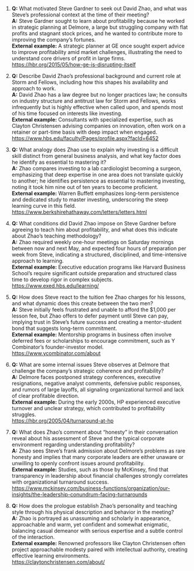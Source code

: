 1. **Q:** What motivated Steve Gardner to seek out David Zhao, and what was Steve’s professional context at the time of their meeting?  
   **A:** Steve Gardner sought to learn about profitability because he worked in strategic planning at Delmore, a large but struggling company with flat profits and stagnant stock prices, and he wanted to contribute more to improving the company’s fortunes.  
   **External example:** A strategic planner at GE once sought expert advice to improve profitability amid market challenges, illustrating the need to understand core drivers of profit in large firms.  
   https://hbr.org/2015/05/how-ge-is-disrupting-itself

2. **Q:** Describe David Zhao’s professional background and current role at Storm and Fellows, including how this shapes his availability and approach to work.  
   **A:** David Zhao has a law degree but no longer practices law; he consults on industry structure and antitrust law for Storm and Fellows, works infrequently but is highly effective when called upon, and spends most of his time focused on interests like investing.  
   **External example:** Consultants with specialized expertise, such as Clayton Christensen advising companies on innovation, often work on a retainer or part-time basis with deep impact when engaged.  
   https://www.hbs.edu/faculty/Pages/profile.aspx?facId=6452

3. **Q:** What analogy does Zhao use to explain why investing is a difficult skill distinct from general business analysis, and what key factor does he identify as essential to mastering it?  
   **A:** Zhao compares investing to a lab cardiologist becoming a surgeon, emphasizing that deep expertise in one area does not translate quickly to another; he identifies persistence as essential to mastering investing, noting it took him nine out of ten years to become proficient.  
   **External example:** Warren Buffett emphasizes long-term persistence and dedicated study to master investing, underscoring the steep learning curve in this field.  
   https://www.berkshirehathaway.com/letters/letters.html

4. **Q:** What conditions did David Zhao impose on Steve Gardner before agreeing to teach him about profitability, and what does this indicate about Zhao’s teaching methodology?  
   **A:** Zhao required weekly one-hour meetings on Saturday mornings between now and next May, and expected four hours of preparation per week from Steve, indicating a structured, disciplined, and time-intensive approach to learning.  
   **External example:** Executive education programs like Harvard Business School’s require significant outside preparation and structured class time to develop rigor in complex subjects.  
   https://www.exed.hbs.edu/learning/

5. **Q:** How does Steve react to the tuition fee Zhao charges for his lessons, and what dynamic does this create between the two men?  
   **A:** Steve initially feels frustrated and unable to afford the $1,000 per lesson fee, but Zhao offers to defer payment until Steve can pay, implying trust in Steve’s future success and creating a mentor-student bond that suggests long-term commitment.  
   **External example:** Mentorship programs in business often involve deferred fees or scholarships to encourage commitment, such as Y Combinator’s founder-investor model.  
   https://www.ycombinator.com/about

6. **Q:** What are some internal issues Steve observes at Delmore that challenge the company’s strategic coherence and profitability?  
   **A:** Delmore faces postponed strategy conferences, executive resignations, negative analyst comments, defensive public responses, and rumors of large layoffs, all signaling organizational turmoil and lack of clear profitable direction.  
   **External example:** During the early 2000s, HP experienced executive turnover and unclear strategy, which contributed to profitability struggles.  
   https://hbr.org/2005/04/turnaround-at-hp

7. **Q:** What does Zhao’s comment about “honesty” in their conversation reveal about his assessment of Steve and the typical corporate environment regarding understanding profitability?  
   **A:** Zhao sees Steve’s frank admission about Delmore’s problems as rare honesty and implies that many corporate leaders are either unaware or unwilling to openly confront issues around profitability.  
   **External example:** Studies, such as those by McKinsey, find that transparency in leadership about financial challenges strongly correlates with organizational turnaround success.  
   https://www.mckinsey.com/business-functions/organization/our-insights/the-leadership-conundrum-facing-turnarounds

8. **Q:** How does the prologue establish Zhao’s personality and teaching style through his physical description and behavior in the meeting?  
   **A:** Zhao is portrayed as unassuming and scholarly in appearance, approachable and warm, yet confident and somewhat enigmatic, balancing casual demeanor with serious expertise and a subtle control of the interaction.  
   **External example:** Renowned professors like Clayton Christensen often project approachable modesty paired with intellectual authority, creating effective learning environments.  
   https://claytonchristensen.com/about/
